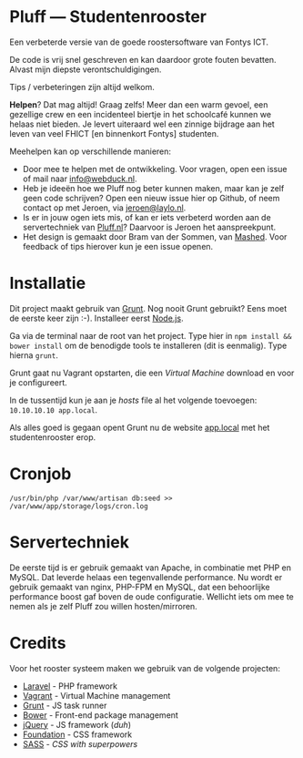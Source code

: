Pluff — Studentenrooster
========================

Een verbeterde versie van de goede roostersoftware van Fontys ICT.

De code is vrij snel geschreven en kan daardoor grote fouten bevatten. Alvast mijn diepste verontschuldigingen.

Tips / verbeteringen zijn altijd welkom.

**Helpen**? Dat mag altijd! Graag zelfs! Meer dan een warm gevoel, een gezellige crew en een incidenteel biertje in het schoolcafé kunnen we helaas niet bieden. Je levert uiteraard wel een zinnige bijdrage aan het leven van veel FHICT [en binnenkort Fontys] studenten.

Meehelpen kan op verschillende manieren:

- Door mee te helpen met de ontwikkeling. Voor vragen, open een issue of mail naar [info@webduck.nl](mailto:info@webduck.nl).
- Heb je ideeën hoe we Pluff nog beter kunnen maken, maar kan je zelf geen code schrijven? Open een nieuw issue hier op Github, of neem contact op met Jeroen, via [jeroen@laylo.nl](mailto:jeroen@laylo.nl).
- Is er in jouw ogen iets mis, of kan er iets verbeterd worden aan de servertechniek van [Pluff.nl](http://pluff.nl/)? Daarvoor is Jeroen het aanspreekpunt.
- Het design is gemaakt door Bram van der Sommen, van [Mashed](http://www.mashedcreative.nl). Voor feedback of tips hierover kun je een issue openen.

# Installatie
Dit project maakt gebruik van [Grunt](http://gruntjs.com/). Nog nooit Grunt gebruikt? Eens moet de eerste keer zijn :-). Installeer eerst [Node.js](http://nodejs.org/).

Ga via de terminal naar de root van het project. Type hier in `npm install && bower install` om de benodigde tools te installeren (dit is eenmalig). Type hierna `grunt`.

Grunt gaat nu Vagrant opstarten, die een *Virtual Machine* download en voor je configureert.

In de tussentijd kun je aan je *hosts* file al het volgende toevoegen:
`10.10.10.10 app.local`.

Als alles goed is gegaan opent Grunt nu de website [app.local](http://app.local) met het studentenrooster erop.

# Cronjob
`/usr/bin/php /var/www/artisan db:seed >> /var/www/app/storage/logs/cron.log`

# Servertechniek

De eerste tijd is er gebruik gemaakt van Apache, in combinatie met PHP en MySQL. Dat leverde helaas een tegenvallende performance. Nu wordt er gebruik gemaakt van nginx, PHP-FPM en MySQL, dat een behoorlijke performance boost gaf boven de oude configuratie. Wellicht iets om mee te nemen als je zelf Pluff zou willen hosten/mirroren.

# Credits
Voor het rooster systeem maken we gebruik van de volgende projecten:

- [Laravel](http://laravel.com/) - PHP framework
- [Vagrant](http://www.vagrantup.com/) - Virtual Machine management
- [Grunt](http://gruntjs.com/) - JS task runner
- [Bower](http://bower.io/) - Front-end package management
- [jQuery](http://jquery.com/) - JS framework (*duh*)
- [Foundation](http://foundation.zurb.com/) - CSS framework
- [SASS](http://sass-lang.com/) - *CSS with superpowers*
